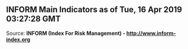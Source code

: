 ## INFORM Main Indicators as of Tue, 16 Apr 2019 03:27:28 GMT

Source: **INFORM (Index For Risk Management) - http://www.inform-index.org**